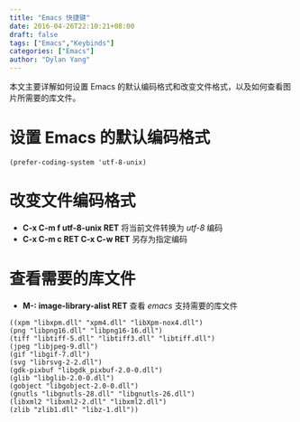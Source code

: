 ```yaml
---
title: "Emacs 快捷键"
date: 2016-04-26T22:10:21+08:00
draft: false
tags: ["Emacs","Keybinds"]
categories: ["Emacs"]
author: "Dylan Yang"
---
```


本文主要详解如何设置 Emacs 的默认编码格式和改变文件格式，以及如何查看图片所需要的库文件。
<!--more-->

# 设置 Emacs 的默认编码格式

``` emacs
(prefer-coding-system 'utf-8-unix)
```

# 改变文件编码格式

- **C-x C-m f utf-8-unix RET** 将当前文件转换为 *utf-8* 编码
- **C-x C-m c RET C-x C-w RET** 另存为指定编码
  
# 查看需要的库文件

- **M-: image-library-alist RET** 查看 *emacs* 支持需要的库文件

``` text
((xpm "libxpm.dll" "xpm4.dll" "libXpm-nox4.dll")
(png "libpng16.dll" "libpng16-16.dll")
(tiff "libtiff-5.dll" "libtiff3.dll" "libtiff.dll")
(jpeg "libjpeg-9.dll")
(gif "libgif-7.dll")
(svg "librsvg-2-2.dll")
(gdk-pixbuf "libgdk_pixbuf-2.0-0.dll")
(glib "libglib-2.0-0.dll")
(gobject "libgobject-2.0-0.dll")
(gnutls "libgnutls-28.dll" "libgnutls-26.dll")
(libxml2 "libxml2-2.dll" "libxml2.dll")
(zlib "zlib1.dll" "libz-1.dll"))
```